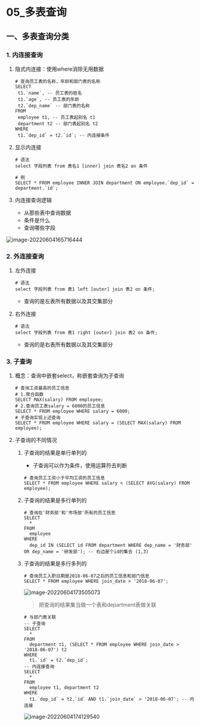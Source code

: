 # 05_多表查询

## 一、多表查询分类

### 1. 内连接查询

1. 隐式内连接：使用where消除无用数据

   ```mysql
   # 查询员工表的名称，年龄和部门表的名称
   SELECT
   	t1.`name`, -- 员工表的姓名
   	t1.`age`, -- 员工表的年龄
   	t2.`dep_name` -- 部门表的名称
   FROM
   	employee t1, -- 员工表起别名 t1
   	department t2 -- 部门表起别名 t2
   WHERE
   	t1.`dep_id` = t2.`id`; -- 内连接条件
   ```

2. 显示内连接

   ```mysql
   # 语法
   select 字段列表 from 表名1 [inner] join 表名2 on 条件
   
   # 例
   SELECT * FROM employee INNER JOIN department ON employee.`dep_id` = department.`id`;
   ```

3. 内连接查询逻辑

   - 从那些表中查询数据
   - 条件是什么
   - 查询哪些字段

![image-20220604165716444](https://gitee.com/chen-jiujia/typora-picgo/raw/master/img/202309251657287.png)

### 2. 外连接查询

1. 左外连接

   ```mysql
   # 语法
   select 字段列表 from 表1 left [outer] join 表2 on 条件;
   ```

   - 查询的是左表所有数据以及其交集部分

2. 右外连接

   ```mysql
   # 语法
   select 字段列表 from 表1 right [outer] join 表2 on 条件;
   ```

   - 查询的是右表所有数据以及其交集部分

### 3. 子查询

1. 概念：查询中嵌套select，称嵌套查询为子查询

   ```mysql
   # 查询工资最高的员工信息
   # 1.聚合函数
   SELECT MAX(salary) FROM employee;
   # 2.查询员工表salary = 6000的员工信息
   SELECT * FROM employee WHERE salary = 6000;
   # 子查询实现上述查询
   SELECT * FROM employee WHERE salary = (SELECT MAX(salary) FROM employee);
   ```

2. 子查询的不同情况

   1. 子查询的结果是单行单列的

      - 子查询可以作为条件，使用运算符去判断

      ```mysql
      # 查询员工工资小于平均工资的员工信息
      SELECT * FROM employee WHERE salary < (SELECT AVG(salary) FROM employee);
      ```

   2. 子查询的结果是多行单列的

      ```mysql
      # 查询在'财务部'和'市场部'所有的员工信息
      SELECT
      	*
      FROM 
      	employee 
      WHERE
      	dep_id IN (SELECT id FROM department WHERE dep_name = '财务部' OR dep_name = '研发部'); -- 右边是个id的集合 (1,3)
      ```

   3. 子查询的结果是多行多列的
   
      ```mysql
      # 查询员工入职日期是2018-06-07之后的员工信息和部门信息
      SELECT * FROM employee WHERE join_date > '2018-06-07';
      ```
   
      ![image-20220604173505073](https://gitee.com/chen-jiujia/typora-picgo/raw/master/img/202309251657289.png)
   
      > 把查询的结果集当做一个表和department表做关联
   
      ```mysql
      # 与部门表关联
      -- 子查询
      SELECT 
      	* 
      FROM
      	department t1, (SELECT * FROM employee WHERE join_date > '2018-06-07') t2
      WHERE
      	t1.`id` = t2.`dep_id`;
      -- 内连接查询
      SELECT 
      	* 
      FROM
      	employee t1, department t2
      WHERE
      	t1.`dep_id` = t2.`id` AND t1.`join_date` > '2018-06-07'; -- 内连接
      ```
   
      ![image-20220604174129540](https://gitee.com/chen-jiujia/typora-picgo/raw/master/img/202309251657290.png)